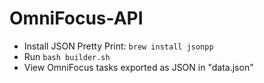 # OmniFocus-API

- Install JSON Pretty Print: `brew install jsonpp`
- Run `bash builder.sh`
- View OmniFocus tasks exported as JSON in "data.json"
